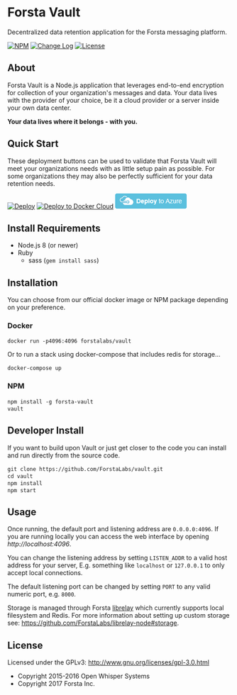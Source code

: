 Forsta Vault
========
Decentralized data retention application for the Forsta messaging platform.

[![NPM](https://img.shields.io/npm/v/forsta-vault.svg)](https://www.npmjs.com/package/forsta-vault)
[![Change Log](https://img.shields.io/badge/change-log-blue.svg)](https://github.com/ForstaLabs/vault/blob/master/CHANGELOG.md)
[![License](https://img.shields.io/npm/l/forsta-vault.svg)](https://github.com/ForstaLabs/vault)


About
--------
Forsta Vault is a Node.js application that leverages end-to-end encryption
for collection of your organization's messages and data.  Your data lives with
the provider of your choice, be it a cloud provider or a server inside your own
data center.

**Your data lives where it belongs - with you.**


Quick Start
--------
These deployment buttons can be used to validate that Forsta Vault will
meet your organizations needs with as little setup pain as possible.  For some
organizations they may also be perfectly sufficient for your data retention
needs.

[![Deploy](https://www.herokucdn.com/deploy/button.svg)](https://heroku.com/deploy?template=https://github.com/ForstaLabs/vault)
[![Deploy to Docker Cloud](https://files.cloud.docker.com/images/deploy-to-dockercloud.svg)](https://cloud.docker.com/stack/deploy/)
[![Deploy to Azure Cloud](https://raw.githubusercontent.com/Azure/azure-quickstart-templates/master/1-CONTRIBUTION-GUIDE/images/deploytoazure.png)](https://portal.azure.com/#create/Microsoft.Template/uri/https%3A%2F%2Fraw.githubusercontent.com%2Fforstalabs%2Fvault%2Fmaster%2Fazuredeploy.json)


Install Requirements
--------
 * Node.js 8 (or newer)
 * Ruby
   * sass (`gem install sass`)
   

Installation
--------
You can choose from our official docker image or NPM package depending on your
preference.

### Docker
    docker run -p4096:4096 forstalabs/vault

Or to run a stack using docker-compose that includes redis for storage...

    docker-compose up

### NPM
    npm install -g forsta-vault
    vault


Developer Install
--------
If you want to build upon Vault or just get closer to the code you can install
and run directly from the source code.

    git clone https://github.com/ForstaLabs/vault.git
    cd vault
    npm install
    npm start


Usage
--------
Once running, the default port and listening address are `0.0.0.0:4096`.  If
you are running locally you can access the web interface by opening
*http://localhost:4096*.

You can change the listening address by setting `LISTEN_ADDR` to a valid host
address for your server, E.g. something like `localhost` or `127.0.0.1` to only
accept local connections.

The default listening port can be changed by setting `PORT` to any valid
numeric port, e.g. `8000`.

Storage is managed through Forsta
[librelay](https://github.com/ForstaLabs/librelay-node) which currently
supports local filesystem and Redis.  For more information about setting
up custom storage see: https://github.com/ForstaLabs/librelay-node#storage.


License
--------
Licensed under the GPLv3: http://www.gnu.org/licenses/gpl-3.0.html

* Copyright 2015-2016 Open Whisper Systems
* Copyright 2017 Forsta Inc.
